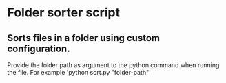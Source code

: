 # Folder sorter script

## Sorts files in a folder using custom configuration.
Provide the folder path as argument to the python command when running the file. For example 'python sort.py "folder-path"'

